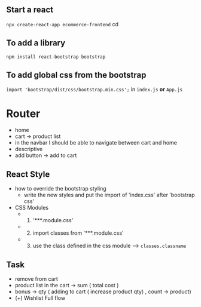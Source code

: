 ## Start a react

`npx create-react-app ecommerce-frontend`
cd 

## To add a library

`npm install react-bootstrap bootstrap`

## To add global css from the bootstrap

`import 'bootstrap/dist/css/bootstrap.min.css';` in `index.js` **or** `App.js`


# Router 
- home
- cart -> product list 
- in the navbar I should be able to navigate between cart and home
- descriptive
- add button -> add to cart

## React Style
- how to override the bootstrap styling
  - write the new styles and put the import of 'index.css' after 'bootstrap css'
- CSS Modules
  - 1. '***.module.css'
  - 2. import classes from '***.module.css'
  - 3. use the class defined in the css module --> `classes.classname`

## Task
- remove from cart
- product list in the cart -> sum ( total cost )
- bonus -> qty ( adding to cart ( increase product qty) , count -> product)
- (+) Wishlist Full flow